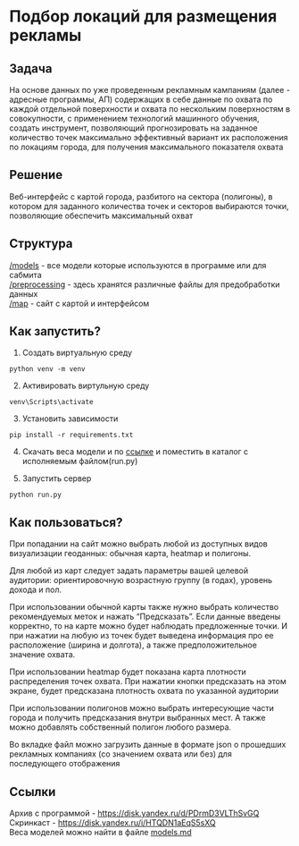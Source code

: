 # Подбор локаций для размещения рекламы

## Задача

На основе данных по уже проведенным
рекламным кампаниям (далее - адресные
программы, АП) содержащих в себе данные по
охвата по каждой отдельной поверхности и охвата
по нескольким поверхностям в совокупности, с
применением технологий машинного обучения,
создать инструмент, позволяющий
прогнозировать на заданное количество точек
максимально эффективный вариант их
расположения по локациям города, для получения
максимального показателя охвата

## Решение

Веб-интерфейс с картой города, разбитого на сектора (полигоны), в котором для заданного
количества точек и секторов выбираются точки, позволяющие
обеспечить максимальный охват

## Структура

[/models](https://github.com/Pavionio/ad_location_selection/tree/main/models) - все модели которые используются в программе или для сабмита    
[/preprocessing](https://github.com/Pavionio/ad_location_selection/tree/main/preprocessing) - здесь хранятся различные файлы для предобработки данных   
[/map](https://github.com/Pavionio/ad_location_selection/tree/main/map) - сайт с картой и интерфейсом

## Как запустить?

1. Создать виртуальную среду 

`python venv -m venv`

2. Активировать виртульную среду

`venv\Scripts\activate`

3. Установить зависимости

`pip install -r requirements.txt`

4. Скачать веса модели и по [ссылке](https://drive.google.com/file/d/1Z27Us179j-gzMEx9IuFItxn_3GpIba50/view?usp=sharing)
и поместить в каталог с исполняемым файлом(run.py)

5. Запустить сервер

`python run.py`

## Как пользоваться?
При попадании на сайт можно выбрать любой из доступных видов визуализации геоданных: обычная карта, heatmap и полигоны.

Для любой из карт следует задать параметры вашей целевой аудитории: ориентировочную возрастную группу (в годах), уровень дохода и пол.

При использовании обычной карты также нужно выбрать количество рекомендуемых меток и нажать “Предсказать”. Если данные введены корректно, то на карте можно будет наблюдать предложенные точки. И при нажатии на любую из точек будет выведена информация про ее расположение (ширина и долгота), а также предположительное значение охвата.

При использовании heatmap будет показана карта плотности распределения точек охвата. При нажатии кнопки предсказать на этом экране, будет предсказана плотность охвата по указанной аудитории

При использовании полигонов можно выбрать интересующие части города и получить предсказания внутри выбранных мест. А также можно добавлять собственный полигон любого размера. 

Во вкладке файл можно загрузить данные в формате json о прошедших рекламных компаниях (со значением охвата или без) для последующего отображения 

## Ссылки

Архив с программой - https://disk.yandex.ru/d/PDrmD3VLThSvGQ   
Скринкаст -  https://disk.yandex.ru/i/HTQDN1aEqS5sXQ   
Веса моделей можно найти в файле [models.md](https://github.com/Pavionio/ad_location_selection/blob/main/models/models.md)
